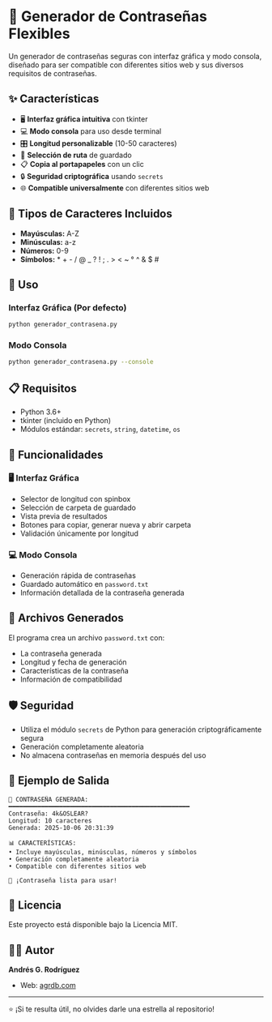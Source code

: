 # 🔐 Generador de Contraseñas Flexibles

Un generador de contraseñas seguras con interfaz gráfica y modo consola, diseñado para ser compatible con diferentes sitios web y sus diversos requisitos de contraseñas.

## ✨ Características

- 🖥️ **Interfaz gráfica intuitiva** con tkinter
- 💻 **Modo consola** para uso desde terminal
- 🎛️ **Longitud personalizable** (10-50 caracteres)
- 📁 **Selección de ruta** de guardado
- 📋 **Copia al portapapeles** con un clic
- 🔒 **Seguridad criptográfica** usando `secrets`
- 🌐 **Compatible universalmente** con diferentes sitios web

## 🎯 Tipos de Caracteres Incluidos

- **Mayúsculas:** A-Z
- **Minúsculas:** a-z
- **Números:** 0-9
- **Símbolos:** * + - / @ _ ? ! ; . > < ~ ° ^ & $ #

## 🚀 Uso

### Interfaz Gráfica (Por defecto)
```bash
python generador_contrasena.py
```

### Modo Consola
```bash
python generador_contrasena.py --console
```

## 📋 Requisitos

- Python 3.6+
- tkinter (incluido en Python)
- Módulos estándar: `secrets`, `string`, `datetime`, `os`

## 💾 Funcionalidades

### 🖥️ Interfaz Gráfica
- Selector de longitud con spinbox
- Selección de carpeta de guardado
- Vista previa de resultados
- Botones para copiar, generar nueva y abrir carpeta
- Validación únicamente por longitud

### 💻 Modo Consola
- Generación rápida de contraseñas
- Guardado automático en `password.txt`
- Información detallada de la contraseña generada

## 📁 Archivos Generados

El programa crea un archivo `password.txt` con:
- La contraseña generada
- Longitud y fecha de generación
- Características de la contraseña
- Información de compatibilidad

## 🛡️ Seguridad

- Utiliza el módulo `secrets` de Python para generación criptográficamente segura
- Generación completamente aleatoria
- No almacena contraseñas en memoria después del uso

## 📖 Ejemplo de Salida

```
🔑 CONTRASEÑA GENERADA:
━━━━━━━━━━━━━━━━━━━━━━━━━━━━━━━━━━━━━━━━━━━━━━━━━━
Contraseña: 4k&OSLEAR?
Longitud: 10 caracteres
Generada: 2025-10-06 20:31:39

📊 CARACTERÍSTICAS:
• Incluye mayúsculas, minúsculas, números y símbolos
• Generación completamente aleatoria
• Compatible con diferentes sitios web

🔐 ¡Contraseña lista para usar!
```

## 📝 Licencia

Este proyecto está disponible bajo la Licencia MIT.

## 👨‍💻 Autor

**Andrés G. Rodríguez**
- Web: [agrdb.com](https://agrdb.com)

---
⭐ ¡Si te resulta útil, no olvides darle una estrella al repositorio!